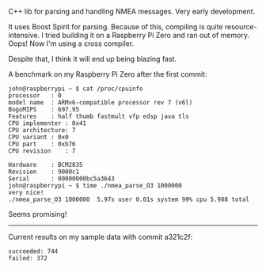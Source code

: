 C++ lib for parsing and handling NMEA messages. Very early development.

It uses Boost Spirit for parsing. Because of this, compiling is quite resource-intensive.
I tried building it on a Raspberry Pi Zero and ran out of memory. Oops! Now I'm using a cross compiler.

Despite that, I think it will end up being blazing fast.

A benchmark on my Raspberry Pi Zero after the first commit:

```
john@raspberrypi ~ $ cat /proc/cpuinfo
processor	: 0
model name	: ARMv6-compatible processor rev 7 (v6l)
BogoMIPS	: 697.95
Features	: half thumb fastmult vfp edsp java tls 
CPU implementer	: 0x41
CPU architecture: 7
CPU variant	: 0x0
CPU part	: 0xb76
CPU revision	: 7

Hardware	: BCM2835
Revision	: 9000c1
Serial		: 00000000bc5a3643
john@raspberrypi ~ $ time ./nmea_parse_O3 1000000
very nice!
./nmea_parse_O3 1000000  5.97s user 0.01s system 99% cpu 5.988 total
```

Seems promising!


---

Current results on my sample data with commit a321c2f:

```
succeeded: 744
failed: 372
```
